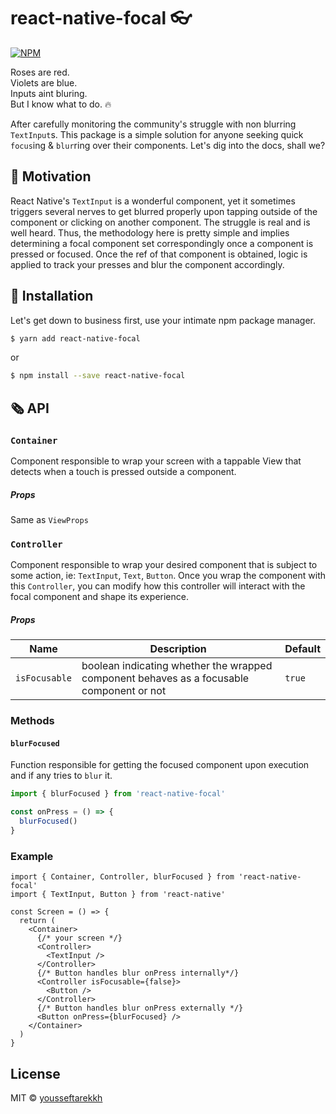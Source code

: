 # react-native-focal 👓

[![NPM](https://img.shields.io/npm/v/form.svg)](https://www.npmjs.com/package/yousseftarekkh/react-native-focal)

Roses are red.\
Violets are blue.\
Inputs aint bluring.\
But I know what to do. 🔥

After carefully monitoring the community's struggle with non blurring `TextInput`s. This package is a simple solution for anyone seeking quick `focus`ing & `blur`ring over their components. Let's dig into the docs, shall we?

## 🍏 Motivation

React Native's `TextInput` is a wonderful component, yet it sometimes triggers several nerves to get blurred properly upon tapping outside of the component or clicking on another component. The struggle is real and is well heard. Thus, the methodology here is pretty simple and implies determining a focal component set correspondingly once a component is pressed or focused. Once the ref of that component is obtained, logic is applied to track your presses and blur the component accordingly.

## 🛫 Installation

Let's get down to business first, use your intimate npm package manager.

```bash
$ yarn add react-native-focal
```

or

```bash
$ npm install --save react-native-focal
```

## 🗞️ API

### `Container`

Component responsible to wrap your screen with a tappable View that detects when a touch is pressed outside a component.

##### Props

Same as `ViewProps`

### `Controller`

Component responsible to wrap your desired component that is subject to some action, ie: `TextInput`, `Text`, `Button`.
Once you wrap the component with this `Controller`, you can modify how this controller will interact with the focal component and shape its experience.

##### Props

| Name          | Description                                                                              | Default |
| ------------- | ---------------------------------------------------------------------------------------- | ------- |
| `isFocusable` | boolean indicating whether the wrapped component behaves as a focusable component or not | `true`  |

### Methods

#### `blurFocused`

Function responsible for getting the focused component upon execution and if any tries to `blur` it.

```ts
import { blurFocused } from 'react-native-focal'

const onPress = () => {
  blurFocused()
}
```

### Example

```tsx
import { Container, Controller, blurFocused } from 'react-native-focal'
import { TextInput, Button } from 'react-native'

const Screen = () => {
  return (
    <Container>
      {/* your screen */}
      <Controller>
        <TextInput />
      </Controller>
      {/* Button handles blur onPress internally*/}
      <Controller isFocusable={false}>
        <Button />
      </Controller>
      {/* Button handles blur onPress externally */}
      <Button onPress={blurFocused} />
    </Container>
  )
}
```

## License

MIT © [yousseftarekkh](https://github.com/yousseftarekkh)
